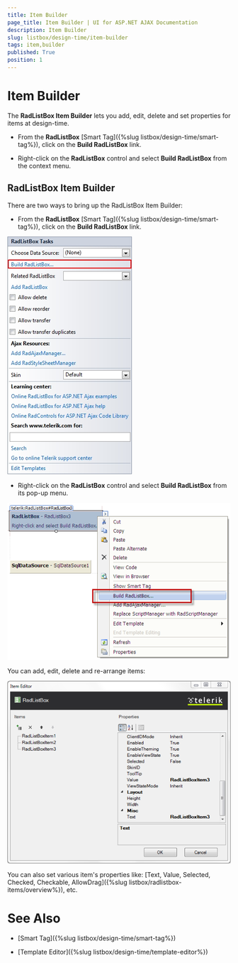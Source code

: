 ```yaml
---
title: Item Builder
page_title: Item Builder | UI for ASP.NET AJAX Documentation
description: Item Builder
slug: listbox/design-time/item-builder
tags: item,builder
published: True
position: 1
---
```


# Item Builder

The __RadListBox Item Builder__ lets you add, edit, delete and set properties for items at design-time.

* From the __RadListBox__ [Smart Tag]({%slug listbox/design-time/smart-tag%}), click on the __Build RadListBox__ link.

* Right-click on the __RadListBox__ control and select __Build RadListBox__ from the context menu.

## RadListBox Item Builder

There are two ways to bring up the RadListBox Item Builder:

* From the __RadListBox__ [Smart Tag]({%slug listbox/design-time/smart-tag%}), click on the __Build RadListBox__ link.

![listbox build smart](images/listbox_build_smart.jpg)



* Right-click on the __RadListBox__ control and select __Build RadListBox__ from its pop-up menu.

![Build ListBox from the Smart Tag](images/listbox_build_right.png)



You can add, edit, delete and re-arrange items:

![](images/listbox_item_builder.png)



You can also set various item's properties like: [Text, Value, Selected, Checked, Checkable, AllowDrag]({%slug listbox/radlistbox-items/overview%}), etc.



# See Also

 * [Smart Tag]({%slug listbox/design-time/smart-tag%})

 * [Template Editor]({%slug listbox/design-time/template-editor%})
